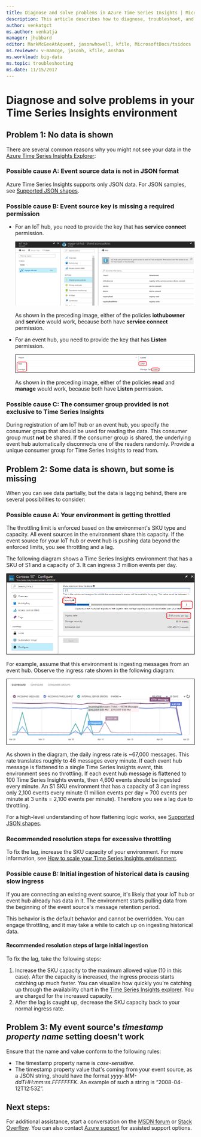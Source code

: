 ```yaml
---
title: Diagnose and solve problems in Azure Time Series Insights | Microsoft Docs
description: This article describes how to diagnose, troubleshoot, and solve common problems you might encounters in your Azure Time Series Insights environment. 
author: venkatgct
ms.author: venkatja
manager: jhubbard
editor: MarkMcGeeAtAquent, jasonwhowell, kfile, MicrosoftDocs/tsidocs
ms.reviewer: v-mamcge, jasonh, kfile, anshan
ms.workload: big-data
ms.topic: troubleshooting
ms.date: 11/15/2017
---
```

# Diagnose and solve problems in your Time Series Insights environment

## Problem 1: No data is shown
There are several common reasons why you might not see your data in the [Azure Time Series Insights Explorer](https://insights.timeseries.azure.com):

### Possible cause A: Event source data is not in JSON format
Azure Time Series Insights supports only JSON data. For JSON samples, see [Supported JSON shapes](time-series-insights-send-events.md#supported-json-shapes).

### Possible cause B: Event source key is missing a required permission
* For an IoT hub, you need to provide the key that has **service connect** permission.

   ![IoT hub service connect permission](media/diagnose-and-solve-problems/iothub-serviceconnect-permissions.png)

   As shown in the preceding image, either of the policies **iothubowner** and **service** would work, because both have **service connect** permission.
   
* For an event hub, you need to provide the key that has **Listen** permission.

   ![Event hub listen permission](media/diagnose-and-solve-problems/eventhub-listen-permissions.png)

   As shown in the preceding image, either of the policies **read** and **manage** would work, because both have **Listen** permission.

### Possible cause C: The consumer group provided is not exclusive to Time Series Insights
During registration of am IoT hub or an event hub, you specify the consumer group that should be used for reading the data. This consumer group must **not** be shared. If the consumer group is shared, the underlying event hub automatically disconnects one of the readers randomly. Provide a unique consumer group for Time Series Insights to read from.

## Problem 2: Some data is shown, but some is missing
When you can see data partially, but the data is lagging behind, there are several possibilities to consider:

### Possible cause A: Your environment is getting throttled
The throttling limit is enforced based on the environment's SKU type and capacity. All event sources in the environment share this capacity. If the event source for your IoT hub or event hub is pushing data beyond the enforced limits, you see throttling and a lag.

The following diagram shows a Time Series Insights environment that has a SKU of S1 and a capacity of 3. It can ingress 3 million events per day.

![Environment SKU current capacity](media/diagnose-and-solve-problems/environment-sku-current-capacity.png)

For example, assume that this environment is ingesting messages from an event hub. Observe the ingress rate shown in the following diagram:

![Example ingress rate for an event hub](media/diagnose-and-solve-problems/eventhub-ingress-rate.png)

As shown in the diagram, the daily ingress rate is ~67,000 messages. This rate translates roughly to 46 messages every minute. If each event hub message is flattened to a single Time Series Insights event, this environment sees no throttling. If each event hub message is flattened to 100 Time Series Insights events, then 4,600 events should be ingested every minute. An S1 SKU environment that has a capacity of 3 can ingress only 2,100 events every minute (1 million events per day = 700 events per minute at 3 units = 2,100 events per minute). Therefore you see a lag due to throttling. 

For a high-level understanding of how flattening logic works, see [Supported JSON shapes](time-series-insights-send-events.md#supported-json-shapes).

### Recommended resolution steps for excessive throttling
To fix the lag, increase the SKU capacity of your environment. For more information, see [How to scale your Time Series Insights environment](time-series-insights-how-to-scale-your-environment.md).

### Possible cause B: Initial ingestion of historical data is causing slow ingress
If you are connecting an existing event source, it's likely that your IoT hub or event hub already has data in it. The environment starts pulling data from the beginning of the event source's message retention period.

This behavior is the default behavior and cannot be overridden. You can engage throttling, and it may take a while to catch up on ingesting historical data.

#### Recommended resolution steps of large initial ingestion
To fix the lag, take the following steps:
1. Increase the SKU capacity to the maximum allowed value (10 in this case). After the capacity is increased, the ingress process starts catching up much faster. You can visualize how quickly you're catching up through the availability chart in the [Time Series Insights explorer](https://insights.timeseries.azure.com). You are charged for the increased capacity.
2. After the lag is caught up, decrease the SKU capacity back to your normal ingress rate.

## Problem 3: My event source's *timestamp property name* setting doesn't work
Ensure that the name and value conform to the following rules:
* The timestamp property name is _case-sensitive_.
* The timestamp property value that's coming from your event source, as a JSON string, should have the format _yyyy-MM-ddTHH:mm:ss.FFFFFFFK_. An example of such a string is “2008-04-12T12:53Z”.

## Next steps:
For additional assistance, start a conversation on the [MSDN forum](https://social.msdn.microsoft.com/Forums/home?forum=AzureTimeSeriesInsights) or [Stack Overflow](https://stackoverflow.com/questions/tagged/azure-timeseries-insights). You can also contact [Azure support](https://azure.microsoft.com/support/options/) for assisted support options.
